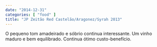 ```yaml
---
date: "2014-12-31"
categories: [ "food" ]
title: "JP Zeitão Red Castelão/Aragonez/Syrah 2013"
---
```

O pequeno tom amadeirado e sóbrio continua interessante. Um vinho maduro e bem equilibrado. Continua ótimo custo-benefício.
